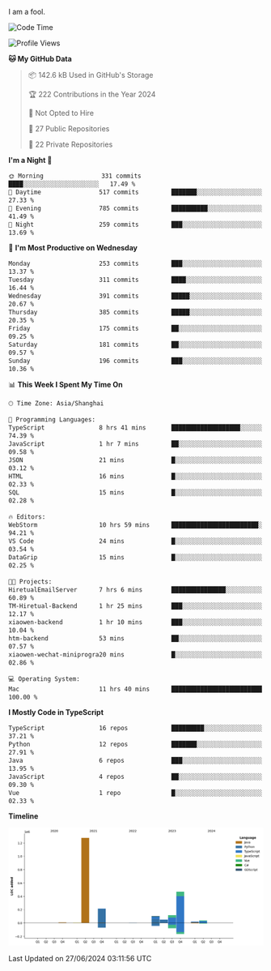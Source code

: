 I am a fool.

<!--START_SECTION:waka-->
![Code Time](http://img.shields.io/badge/Code%20Time-1%2C515%20hrs%2042%20mins-blue)

![Profile Views](http://img.shields.io/badge/Profile%20Views-0-blue)

**🐱 My GitHub Data** 

> 📦 142.6 kB Used in GitHub's Storage 
 > 
> 🏆 222 Contributions in the Year 2024
 > 
> 🚫 Not Opted to Hire
 > 
> 📜 27 Public Repositories 
 > 
> 🔑 22 Private Repositories 
 > 
**I'm a Night 🦉** 

```text
🌞 Morning                331 commits         ████░░░░░░░░░░░░░░░░░░░░░   17.49 % 
🌆 Daytime                517 commits         ███████░░░░░░░░░░░░░░░░░░   27.33 % 
🌃 Evening                785 commits         ██████████░░░░░░░░░░░░░░░   41.49 % 
🌙 Night                  259 commits         ███░░░░░░░░░░░░░░░░░░░░░░   13.69 % 
```
📅 **I'm Most Productive on Wednesday** 

```text
Monday                   253 commits         ███░░░░░░░░░░░░░░░░░░░░░░   13.37 % 
Tuesday                  311 commits         ████░░░░░░░░░░░░░░░░░░░░░   16.44 % 
Wednesday                391 commits         █████░░░░░░░░░░░░░░░░░░░░   20.67 % 
Thursday                 385 commits         █████░░░░░░░░░░░░░░░░░░░░   20.35 % 
Friday                   175 commits         ██░░░░░░░░░░░░░░░░░░░░░░░   09.25 % 
Saturday                 181 commits         ██░░░░░░░░░░░░░░░░░░░░░░░   09.57 % 
Sunday                   196 commits         ███░░░░░░░░░░░░░░░░░░░░░░   10.36 % 
```


📊 **This Week I Spent My Time On** 

```text
🕑︎ Time Zone: Asia/Shanghai

💬 Programming Languages: 
TypeScript               8 hrs 41 mins       ███████████████████░░░░░░   74.39 % 
JavaScript               1 hr 7 mins         ██░░░░░░░░░░░░░░░░░░░░░░░   09.58 % 
JSON                     21 mins             █░░░░░░░░░░░░░░░░░░░░░░░░   03.12 % 
HTML                     16 mins             █░░░░░░░░░░░░░░░░░░░░░░░░   02.33 % 
SQL                      15 mins             █░░░░░░░░░░░░░░░░░░░░░░░░   02.28 % 

🔥 Editors: 
WebStorm                 10 hrs 59 mins      ████████████████████████░   94.21 % 
VS Code                  24 mins             █░░░░░░░░░░░░░░░░░░░░░░░░   03.54 % 
DataGrip                 15 mins             █░░░░░░░░░░░░░░░░░░░░░░░░   02.25 % 

🐱‍💻 Projects: 
HiretualEmailServer      7 hrs 6 mins        ███████████████░░░░░░░░░░   60.89 % 
TM-Hiretual-Backend      1 hr 25 mins        ███░░░░░░░░░░░░░░░░░░░░░░   12.17 % 
xiaowen-backend          1 hr 10 mins        ███░░░░░░░░░░░░░░░░░░░░░░   10.04 % 
htm-backend              53 mins             ██░░░░░░░░░░░░░░░░░░░░░░░   07.57 % 
xiaowen-wechat-miniprogra20 mins             █░░░░░░░░░░░░░░░░░░░░░░░░   02.86 % 

💻 Operating System: 
Mac                      11 hrs 40 mins      █████████████████████████   100.00 % 
```

**I Mostly Code in TypeScript** 

```text
TypeScript               16 repos            █████████░░░░░░░░░░░░░░░░   37.21 % 
Python                   12 repos            ███████░░░░░░░░░░░░░░░░░░   27.91 % 
Java                     6 repos             ███░░░░░░░░░░░░░░░░░░░░░░   13.95 % 
JavaScript               4 repos             ██░░░░░░░░░░░░░░░░░░░░░░░   09.30 % 
Vue                      1 repo              █░░░░░░░░░░░░░░░░░░░░░░░░   02.33 % 
```



**Timeline**

![Lines of Code chart](https://raw.githubusercontent.com/VeejaLiu/VeejaLiu/master/assets/bar_graph.png)


 Last Updated on 27/06/2024 03:11:56 UTC
<!--END_SECTION:waka-->
